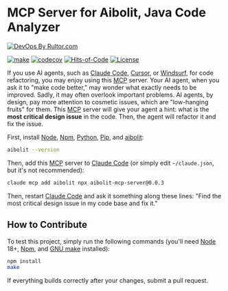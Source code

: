 # MCP Server for Aibolit, Java Code Analyzer

[![DevOps By Rultor.com](https://www.rultor.com/b/cqfn/aibolit-mcp-server)](https://www.rultor.com/p/cqfn/aibolit-mcp-server)

[![make](https://github.com/cqfn/aibolit-mcp-server/actions/workflows/make.yml/badge.svg)](https://github.com/cqfn/aibolit-mcp-server/actions/workflows/make.yml)
[![codecov](https://codecov.io/gh/cqfn/aibolit-mcp-server/graph/badge.svg?token=3dr2Il91wJ)](https://codecov.io/gh/cqfn/aibolit-mcp-server)
[![Hits-of-Code](https://hitsofcode.com/github/cqfn/aibolit-mcp-server)](https://hitsofcode.com/view/github/cqfn/aibolit-mcp-server)
[![License](https://img.shields.io/badge/license-MIT-green.svg)](https://github.com/cqfn/aibolit-mcp-server/blob/master/LICENSE.txt)

If you use AI agents, such as [Claude Code], [Cursor], or [Windsurf],
  for code refactoring, you may enjoy using this [MCP] server.
Your AI agent, when you ask it to "make code better,"
  may wonder what exactly needs to be improved.
Sadly, it may often overlook important problems.
AI agents, by design, pay more attention to cosmetic issues,
  which are "low-hanging fruits" for them.
This [MCP] server will give your agent a hint:
  what is the **most critical design issue** in the code.
Then, the agent will refactor it and fix the issue.

First, install [Node], [Npm], [Python], [Pip], and [aibolit]:

```bash
aibolit --version
```

Then, add this [MCP] server to [Claude Code]
(or simply edit `~/claude.json`, but it's not recommended):

```bash
claude mcp add aibolit npx aibolit-mcp-server@0.0.3
```

Then, restart [Claude Code] and ask it something along these lines:
"Find the most critical design issue in my code base and fix it."

## How to Contribute

To test this project, simply run the following commands
(you'll need [Node] 18+, [Npm], and [GNU make] installed):

```bash
npm install
make
```

If everything builds correctly after your changes, submit a pull request.

[MCP]: https://modelcontextprotocol.io/
[Npm]: https://www.npmjs.com/
[Node]: https://nodejs.org/en
[aibolit]: https://github.com/cqfn/aibolit
[Claude Code]: https://github.com/anthropics/claude-code
[Cursor]: https://www.cursor.com/
[Windsurf]: https://windsurf.com/editor
[GNU make]: https://www.gnu.org/software/make/
[Python]: https://www.python.org/
[Pip]: https://pypi.org/project/pip/
